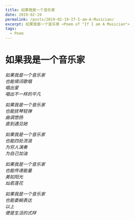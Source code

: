```yaml
---
title: 如果我是一个音乐家
date: 2019-02-19
permalink: /posts/2019-02-19-If-I-am-A-Musician/
excerpt: 如果我是一个音乐家 <Poem of "If I am A Musician">
tags:
  - Poem
---
```


**如果我是一个音乐家**
==

*如果我是一个音乐家*  
*也能填词歌唱*  
*唱出爱*  
*唱出不一样的平凡*  

*如果我是一个音乐家*  
*也能抚琴轻弹*  
*曲调悠扬*  
*直到遇见她*  

*如果我是一个音乐家*  
*也能四处流浪*  
*为穷人演奏*  
*为自己加油*  

*如果我是一个音乐家*  
*也能传递能量*  
*美如阳光*  
*灿若莲花*  

*如果我是一个音乐家*  
*也能委婉表达*  
*以上*  
*便是生活的式样*  